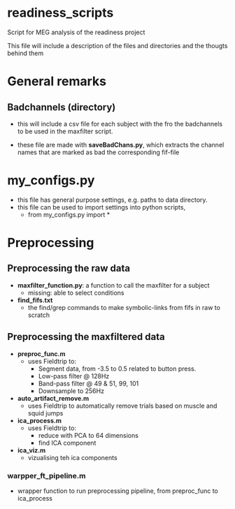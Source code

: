 readiness_scripts
=================

Script for MEG analysis of the readiness project

This file will include a description of the files and directories and the thougts behind them


# General remarks

## Badchannels (directory)
- this will include a csv file for each subject with the fro the badchannels to be used in the maxfilter script.

- these file are made with **saveBadChans.py**, which extracts the channel names that are marked as bad the corresponding fif-file

# my\_configs.py
- this file has general purpose settings, e.g. paths to data directory.
- this file can be used to import settings into python scripts, 
    - from my\_configs.py import *

# Preprocessing 
## Preprocessing the raw data
- **maxfilter_function.py**: 
    a function to call the maxfilter for a subject
    - missing: able to select conditions
- **find\_fifs.txt**
    - the find/grep commands to make symbolic-links from fifs in raw to scratch

## Preprocessing the maxfiltered data
- **preproc_func.m**
    - uses Fieldtrip to:
        - Segment data, from -3.5 to 0.5 related to button press.
        - Low-pass filter @ 128Hz
        - Band-pass filter @ 49 & 51, 99, 101
        - Downsample to 256Hz
- **auto\_artifact\_remove.m**
    - uses Fieldtrip to automatically remove trials based on muscle and squid jumps
- **ica\_process.m**
     - uses Fieldtrip to:
        - reduce with PCA to 64 dimensions
        - find ICA component
- **ica\_viz.m**
    - vizualising teh ica components
### warpper\_ft\_pipeline.m
- wrapper function to run preprocessing pipeline, from preproc\_func to ica\_process
